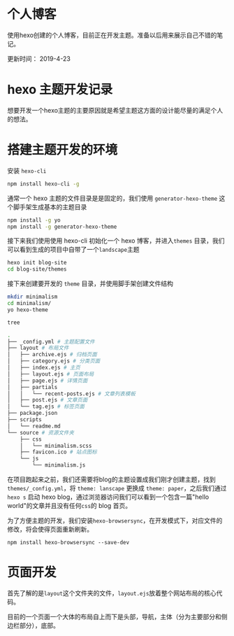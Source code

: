 # 个人博客

使用hexo创建的个人博客，目前正在开发主题。准备以后用来展示自己不错的笔记。

更新时间： 2019-4-23

# hexo 主题开发记录

想要开发一个hexo主题的主要原因就是希望主题这方面的设计能尽量的满足个人的想法。

# 搭建主题开发的环境

安装 `hexo-cli`

```bash
npm install hexo-cli -g
```

通常一个 hexo 主题的文件目录是是固定的，我们使用 `generator-hexo-theme` 这个脚手架生成基本的主题目录

```bash
npm install -g yo
npm install -g generator-hexo-theme
```

接下来我们使用使用 hexo-cli 初始化一个 hexo 博客，并进入`themes` 目录，我们可以看到生成的项目中自带了一个`landscape`主题

```bash
hexo init blog-site
cd blog-site/themes
```

接下来创建要开发的 `theme` 目录，并使用脚手架创建文件结构

```bash
mkdir minimalism
cd minimalism/
yo hexo-theme

tree

.
├── _config.yml # 主题配置文件
├── layout # 布局文件
│   ├── archive.ejs # 归档页面
│   ├── category.ejs # 分类页面
│   ├── index.ejs # 主页
│   ├── layout.ejs # 页面布局
│   ├── page.ejs # 详情页面
│   ├── partials 
│   │   └── recent-posts.ejs # 文章列表模板
│   ├── post.ejs # 文章页面
│   └── tag.ejs # 标签页面
├── package.json
├── scripts
│   └── readme.md
└── source # 资源文件夹
    ├── css
    │   └── minimalism.scss
    ├── favicon.ico # 站点图标
    └── js
        └── minimalism.js
```

在项目跑起来之前，我们还需要将blog的主题设置成我们刚才创建主题，找到 `themes/_config.yml`，将 `theme: lanscape` 更换成 `theme: paper`，之后我们通过 `hexo s` 启动 hexo blog，通过浏览器访问我们可以看到一个包含一篇"hello world"的文章并且没有任何`css`的 blog 首页。

为了方便主题的开发，我们安装`hexo-browsersync`，在开发模式下，对应文件的修改，将会使得页面重新刷新。

```shell
npm install hexo-browsersync --save-dev
```

# 页面开发

首先了解的是`layout`这个文件夹的文件，`layout.ejs`放着整个网站布局的核心代码。

目前的一个页面一个大体的布局自上而下是头部，导航，主体（分为主要部分和侧边栏部分），底部。